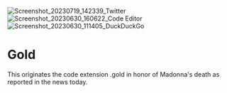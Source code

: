 ![Screenshot_20230719_142339_Twitter](https://github.com/MyloCyrus/Gold/assets/106925214/ec9dc648-730a-461b-bf6f-7bdcdcf4674f)
![Screenshot_20230630_160622_Code Editor](https://github.com/MyloCyrus/Gold/assets/106925214/ba3bbb75-c5b9-4075-8a2a-722f037245c9)
![Screenshot_20230630_111405_DuckDuckGo](https://github.com/MyloCyrus/Gold/assets/106925214/86d94687-1439-4fd5-999b-e7a559c7ba6f)
# Gold
This originates the code extension .gold in honor of Madonna's death as reported in the news today.
